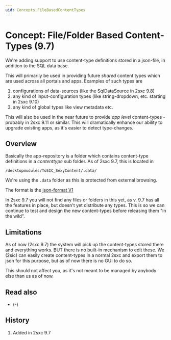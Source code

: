 ```yaml
---
uid: Concepts.FileBasedContentTypes
---
```


# Concept: File/Folder Based Content-Types (9.7) 

We're adding support to use content-type definitions stored in a json-file, in addition to the SQL data base. 

This will primarily be used in providing future _shared_ content types which are used across all portals and apps. Examples of such types are
1. configurations of data-sources (like the SqlDataSource in 2sxc 9.8) 
2. any kind of input-configuration types (like string-dropdown, etc. starting in 2sxc 9.10)
3. any kind of global types like view metadata etc.

This will also be used in the near future to provide _app level_ content-types - probably in 2sxc 9.11 or similar. This will dramatically enhance our ability to upgrade existing apps, as it's easier to detect type-changes. 

## Overview
Basically the app-repository is a folder which contains content-type definitions in a _contenttype_ sub folder. As of 2sxc 9.7, this is located in

`/desktopmodules/ToSIC_SexyContent/.data/`

We're using the `.data` folder as this is protected from external browsing. 

The format is the [json-format V1](xref:Specs.Data.Formats.JsonV1-ContentType)

In 2sxc 9.7 you will not find any files or folders in this yet, as v. 9.7 has all the features in place, but doesn't yet distribute any types. This is so we can continue to test and design the new content-types before releasing them "in the wild". 

## Limitations
As of now (2sxc 9.7) the system will pick up the content-types stored there and everything works. BUT there is no built-in mechanism to edit these. We (2sic) can easily create content-types in a normal 2sxc and export them to json for this purpose, but as of now there is no GUI to do so. 

This should not affect you, as it's not meant to be managed by anybody else than us as of now. 

## Read also

* (-)

## History

1. Added in 2sxc 9.7

